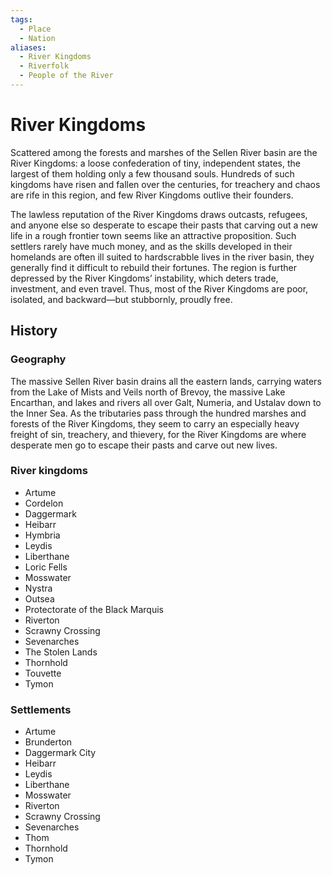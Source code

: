 ```yaml
---
tags:
  - Place
  - Nation
aliases:
  - River Kingdoms
  - Riverfolk
  - People of the River
---
```

# River Kingdoms
Scattered among the forests and marshes of the Sellen River basin are the River Kingdoms: a loose confederation of tiny, independent states, the largest of them holding only a few thousand souls. Hundreds of such kingdoms have risen and fallen over the centuries, for treachery and chaos are rife in this region, and few River Kingdoms outlive their founders. 

The lawless reputation of the River Kingdoms draws outcasts, refugees, and anyone else so desperate to escape their pasts that carving out a new life in a rough frontier town seems like an attractive proposition. Such settlers rarely have much money, and as the skills developed in their homelands are often ill suited to hardscrabble lives in the river basin, they generally find it difficult to rebuild their fortunes. The region is further depressed by the River Kingdoms’ instability, which deters trade, investment, and even travel. Thus, most of the River Kingdoms are poor, isolated, and backward—but stubbornly, proudly free.

## History

### Geography
The massive Sellen River basin drains all the eastern lands, carrying waters from the Lake of Mists and Veils north of Brevoy, the massive Lake Encarthan, and lakes and rivers all over Galt, Numeria, and Ustalav down to the Inner Sea. As the tributaries pass through the hundred marshes and forests of the River Kingdoms, they seem to carry an especially heavy freight of sin, treachery, and thievery, for the River Kingdoms are where desperate men go to escape their pasts and carve out new lives.
### River kingdoms
* Artume
* Cordelon
* Daggermark
* Heibarr
* Hymbria
* Leydis
* Liberthane
* Loric Fells
* Mosswater
* Nystra
* Outsea
* Protectorate of the Black Marquis
* Riverton
* Scrawny Crossing
* Sevenarches
* The Stolen Lands
* Thornhold
* Touvette
* Tymon
### Settlements
* Artume
* Brunderton
* Daggermark City
* Heibarr
* Leydis
* Liberthane
* Mosswater
* Riverton
* Scrawny Crossing
* Sevenarches
* Thom
* Thornhold
* Tymon